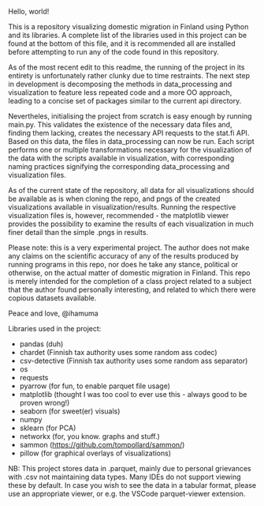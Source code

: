 Hello, world!

This is a repository visualizing domestic migration in Finland using Python and its libraries. A complete list of the libraries used in this project can be found at the bottom of this file, and it is recommended all are installed before attempting to run any of the code found in this repository.

As of the most recent edit to this readme, the running of the project in its entirety is unfortunately rather clunky due to time restraints. The next step in development is decomposing the methods in data_processing and visualization to feature less repeated code and a more OO approach, leading to a concise set of packages similar to the current api directory.

Nevertheles, initialising the project from scratch is easy enough by running main.py. This validates the existence of the necessary data files and, finding them lacking, creates the necessary API requests to the stat.fi API.
Based on this data, the files in data_processing can now be run. Each script performs one or multiple transformations necessary for the visualization of the data with the scripts available in visualization, with corresponding naming practices signifying the corresponding data_processing and visualization files.

As of the current state of the repository, all data for all visualizations should be available as is when cloning the repo, and pngs of the created visualizations available in visualization/results. Running the respective visualization files is, however, recommended - the matplotlib viewer provides the possibility to examine the results of each visualization in much finer detail than the simple .pngs in results.

Please note: this is a very experimental project. The author does not make any claims on the scientific accuracy of any of the results produced by running programs in this repo, nor does he take any stance, political or otherwise, on the actual matter of domestic migration in Finland.
This repo is merely intended for the completion of a class project related to a subject that the author found personally interesting, and related to which there were copious datasets available.

Peace and love,
@ihamuma

Libraries used in the project:
- pandas (duh)
- chardet (Finnish tax authority uses some random ass codec)
- csv-detective (Finnish tax authority uses some random ass separator)
- os
- requests
- pyarrow (for fun, to enable parquet file usage)
- matplotlib (thought I was too cool to ever use this - always good to be proven wrong!)
- seaborn (for sweet(er) visuals)
- numpy
- sklearn (for PCA)
- networkx (for, you know. graphs and stuff.)
- sammon (https://github.com/tompollard/sammon/)
- pillow (for graphical overlays of visualizations)

NB: This project stores data in .parquet, mainly due to personal grievances with .csv not maintaining data types. Many IDEs do not support viewing these by default. In case you wish to see the data in a tabular format, please use an appropriate viewer, or e.g. the VSCode parquet-viewer extension.